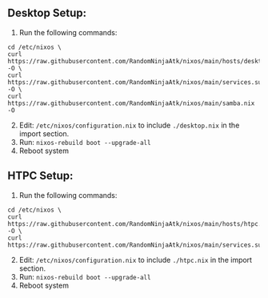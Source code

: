 ## Desktop Setup:

1. Run the following commands:
```
cd /etc/nixos \
curl https://raw.githubusercontent.com/RandomNinjaAtk/nixos/main/hosts/desktop.nix -O \
curl https://raw.githubusercontent.com/RandomNinjaAtk/nixos/main/services.sunshine.nix -O \
curl https://raw.githubusercontent.com/RandomNinjaAtk/nixos/main/samba.nix -O
```
2. Edit: `/etc/nixos/configuration.nix` to include `./desktop.nix` in the import section.
3. Run: `nixos-rebuild boot --upgrade-all`
4. Reboot system


## HTPC Setup:

1. Run the following commands:
```
cd /etc/nixos \
curl https://raw.githubusercontent.com/RandomNinjaAtk/nixos/main/hosts/htpc.nix -O \
curl https://raw.githubusercontent.com/RandomNinjaAtk/nixos/main/services.sunshine.nix
```
2. Edit: `/etc/nixos/configuration.nix` to include `./htpc.nix` in the import section.
3. Run: `nixos-rebuild boot --upgrade-all`
4. Reboot system
